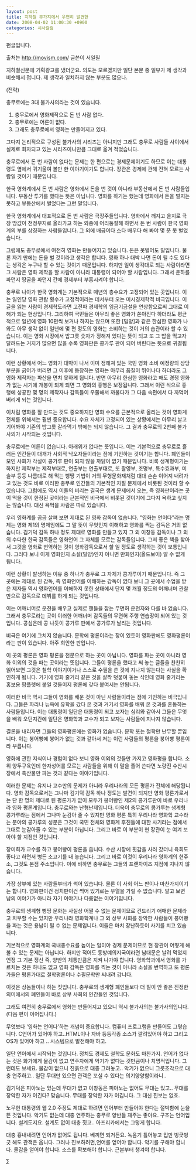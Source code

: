 ```yaml
---
layout: post
title: 지하철 무가지에서 우연히 발견한
date: 2008-04-02 11:00:30 +0900
categories: 시사칼럼
---
```

펀글입니다. 

출처는 <http://movism.com/> 글쓴이 서일필 

지하철신문에 기획광고를 냈더군요. 의도는 모르겠지만 일단 본문 중 일부가 제 생각과 비슷해서 펍니다. 제 생각과 일치하지 않는 부분도 많으나.

(전략)

충무로에는 3대 불가사의라는 것이 있습니다.  
  
1. 충무로에서 영화제작으로 돈 번 사람 없다.  
2. 충무로에는 어른이 없다.  
3. 그래도 충무로에서 영화는 만들어지고 있다.  
  
그다지 논리적으로 구성된 불가사의 시리즈는 아니지만 그래도 충무로 사람들 사이에서 실제로 회자되고 있는 시리즈이니만큼 그대로 옮겨 적었습니다.  
  
충무로에서 돈 번 사람이 없다는 문제는 한 편으로는 경제문제이기도 하므로 이는 대통령도 옆에서 귀기울여 볼만 한 이야기이기도 합니다. 장관은 경제에 관해 전혀 모르는 사람일 것이기 때문입니다.  
  
한국 영화계에서 돈 번 사람은 영화에서 돈을 번 것이 아니라 부동산에서 돈 번 사람들입니다. 부동산 투기를 했다는 뜻은 아닙니다. 영화를 하기는 했는데 영화에서 돈을 벌지는 못하고 부동산에서 벌었다는 그런 말입니다.  
  
한국 영화계에서 대표적으로 돈 번 사람은 극장주들입니다. 영화에서 깨지고 을지로 극장 땅값이 천정부지로 올라가고 하는 와중에 어리둥절해 하면서 돈 번 사람이 한국 영화계의 부를 상징하는 사람들입니다. 그 외에 배급이다 스타 배우다 해 봐야 몇 푼 못 벌었습니다.  
  
그럼에도 충무로에서 여전히 영화는 만들어지고 있습니다. 돈은 못벌어도 말입니다. 물론 자기 딴에는 돈을 벌 것이라고 생각은 합니다. 영화 하나 대박 나면 돈이 될 수도 있다는 생각은 누구나 할 수 있는 것이기 때문입니다. 하지만 일이 생각대로 되는 사람이라면 그 사람은 영화 제작을 할 사람이 아니라 대통령이 되어야 할 사람입니다. 그래서 운하를 파던지 땅굴을 파던지 간에 경제부터 부흥시켜야 합니다.  
  
충무로 나아가 한국 영화계는 기본적으로 매년의 총수요가 고정되어 있는 곳입니다. 이는 일인당 영화 관람 횟수가 고정적이라는 데서부터 오는 미시경제학적 비극입니다. 이 글을 읽는 사람이 경제학도라면 고전파 경제학의 임금기금설을 연상함으로써 그대로 이해가 되는 현상입니다. 그리하여 국민들은 아무리 좋은 영화가 쏟아진다 하더라도 평균적으로 일년에 영화 10편씩 보거나 하지는 않으며 또한 [밀양]과 같은 한심한 영화가 나와도 아무 생각 없이 일년에 몇 편 정도의 영화는 소비하는 것이 거의 습관이라 할 수 있습니다. 이는 영화 시장에서 밥그릇 숫자가 정해져 있다는 뜻이 되고 또 그 밥을 먹고자 달려드는 거지가 많으면 많을 수록 영화판은 콩가루 판이 되어 버린다는 뜻으로 귀결됩니다.  
  
이런 상황에서 어느 영화가 대박이 나서 이미 정해져 있는 국민 영화 소비 예정량의 상당 부분을 긁어가 버리면 그 이후에 등장하는 영화는 아무리 품질이 뛰어나다 하더라도 그 영화 제작자는 파산을 면치 못하게 됩니다. 반면 아무리 한심한 영화라고 해도 경쟁 영화가 없는 시기에 개봉이 되게 되면 그 영화의 흥행은 보장됩니다. 그래서 이런 식으로 흥행에 성공한 몇 명의 제작자나 감독들이 우쭐해서 까불다가 그 다음 속편에서 다 까먹어버리게 되는 것입니다.  
  
이처럼 영화를 잘 만드는 것도 중요하지만 영화 수요를 근본적으로 올리는 것이 영화계 전체를 위해서는 훨씬 중요합니다. 수요 자체가 고정되어 있는 상황에서는 아무리 날고 기어봐야 기존의 밥그릇 갈라먹기 밖에는 되지 않습니다. 그 결과 충무로의 2번째 불가사의가 시작되는 것입니다.  
  
충무로에는 어른이 없습니다. 아래위가 없다는 뜻입니다. 이는 기본적으로 충무로로 흘러든 인간들이 대개가 사회적 낙오자들이라는 점에 기인하는 것이기는 합니다. 폐인들이 모인 사회가 각설이 콩가루 판이 되지 않을 까닭이 없기 때문입니다. 비록 생계형이기는 하지만 제작부는 제작부대로, 연출부는 연출부대로, 또 촬영부, 조명부, 특수효과부, 미술부 등등 나름대로 해 먹는 삥땅 기법이 거의 무형문화재처럼 대대 손손 이어져 내려가고 있는 것도 바로 이러한 충무로 인간들의 기본적인 자질 문제에서 비롯된 것이라 할 수 있습니다. 그럼에도 역시 이들의 비리는 결국은 생계 문제에서 오는, 즉 영화판이라는 곳이 먹을 것이 한정된 곳이라는 근본적인 비극에서 비롯된 것이기에 그다지 욕하고 싶지는 않습니다. 대신 욕먹을 사람은 따로 있습니다.  
  
우리 영화계를 곰곰 살펴 보면 제대로 된 영화 감독이 없습니다. "영화는 언어다"라는 명제는 영화 제1의 명제임에도 그 말 뜻이 무엇인지 이해하고 영화를 찍는 감독은 거의 없습니다. 김기덕 감독 하나 정도 제대로 영화를 만들고 있지 그 외 이창동 감독이나 그 외의 수다한 한국 감독들은 영화언어 그 자체를 모르는 감독들입니다. 그저 좋은 책을 찾아서 그것을 영화로 번역하는 것이 영화감독으로서 할 일 정도로 생각하는 것이 보통입니다. 그러다 보니 이게 영화인지 소설(밀양)인지 아니면 만화인지(올드보이) 알 수 없게 됩니다.  
  
이런 상황이 발생하는 이유 중 하나가 충무로 그 자체가 콩가루이기 때문입니다. 즉 그 곳에는 제대로 된 감독, 즉 영화언어를 이해하는 감독이 없다 보니 그 곳에서 수업을 받은 제자들 역시 영화언어를 이해하지 못한 상태에서 단지 몇 개월 정도의 어깨너머 관찰만으로 감독으로 데뷔를 하게 되는 것입니다.  
  
이는 어깨너머로 운전을 배우고 실제로 핸들을 잡는 무면허 운전자와 다를 바 없습니다. 그래서 충무로라는 곳이 이러한 어깨너머 감독들의 무면허 주행 연습장이 되어 있는 것입니다. 콩심은데 콩 나듯이 콩가루 판에서 콩가루가 날리는 것입니다.  
  
비극은 여기에 그치지 않습니다. 문학에 평론이라는 장이 있듯이 영화판에도 영화평론이라는 판이 있습니다. 아주 희안한 판입니다.  
  
이 곳의 평론은 영화 평론을 전문으로 하는 곳이 아닙니다. 영화를 파는 곳이 아니라 영화 이외의 것을 파는 곳이라는 뜻입니다. 그들이 평론을 했다고 써 놓는 글들을 찬찬히 읽어보면 그것은 철학 이야기이거나 스스로 수필을 쓴 것에 지나지 않는다는 사실을 확인하게 됩니다. 거기에 영화 줄거리 같은 것을 살짝 덧붙여 놓는 식인데 영화 줄거리는 홍보용 팜플렛에 붙일 것들이지 평론에 갖다 붙여서는 안됩니다.  
  
이러한 비극 역시 그들이 영화를 배운 것이 아닌 사람들이라는 점에 기인하는 비극입니다. 그들은 파리나 뉴욕에 유학을 갔다 온 것과 거기서 영화를 배워 온 것과를 혼동하는 사람들입니다. 이는 대통령이 일단은 대통령이 되고 보자는 심리와 같아서 그들은 무엇을 배워 오던지간에 일단은 영화학과 교수가 되고 보자는 사람들에 지나지 않습니다.  
  
결론을 내리자면 그들의 영화평론에는 영화가 없습니다. 문학 또는 철학만 난무할 뿐입니다. 이는 붕어빵에 붕어가 없는 것과 같아서 저는 이런 사람들의 평론을 붕어빵 평론이라 부릅니다.  
  
영화에 관한 지식이나 경험이 없다 보니 영화 이외의 것들만 가지고 영화평을 합니다. 소위 양두구육인데 한자성어를 모르는 사람들을 위해 이 말을 풀어 쓴다면 노량진 수산시장에서 축산물만 파는 것과 같다는 이야기입니다.  
  
이러한 문제는 유지나 교수만의 문제가 아니라 우리나라의 모든 평론가 전체에 해당됩니다. 영화 감독으로서는 그나마 김기덕 감독 하나 정도는 발견이 되지만 영화 평론가로서는 단 한 명의 제대로 된 평론가가 없이 모두가 붕어빵인 제2의 콩가루판이 바로 우리나라 영화 평론계입니다. 충무로와는 난형난제입니다. 더욱이 충무로의 콩가루는 생계형 콩가루라는 점에서 그나마 눈감아 줄 수 있지만 영화 평론 특히 우리나라 영화학 교수라는 분야의 콩가루의 성분은 그것이 국민 전체와 영화계 후진들에 대한 사기라는 점에서 그대로 눈감아줄 수 있는 부분이 아닙니다. 그리고 바로 이 부분이 현 장관이 눈 여겨 보아야 할 지점인 것입니다.  
  
장미희가 교수를 하고 붕어빵이 평론을 씁니다. 수산 시장에 횟감을 사러 갔더니 육회도 좋다고 하면서 병든 소고기를 내 놓습니다. 그리고 바로 이것이 우리나라 영화계의 현주소, 그것도 본점 주소입니다. 이에 비하면 충무로는 그들의 프랜차이즈 지점에 지나지 않습니다.  
  
가장 상부에 있는 사람들부터가 썩어 있습니다. 물론 이 사회 어느 판이나 마찬가지이기는 합니다. 영화판이건 정치판이건 썩어 있기로는 우열을 가릴 수 없습니다. 알고 보면 남의 이야기가 아니라 자기 이야기나 다름없는 이야기입니다.  
  
충무로의 생계형 삥땅 문화는 사실상 어쩔 수 없는 문제이므로 건드리기 애매한 문제라고 치부할 수는 있지만 우리나라 영화학계나 그 외 상부 사회를 장악한 사람들이 붕어빵을 파는 것은 용납이 될 수 없는 문제입니다. 이들은 마치 장난하듯이 사기를 치고 있습니다.  
  
기본적으로 영화계의 국내총수요를 높이는 일이야 경제 문제이므로 현 장관이 어떻게 해 볼 수 있는 문제는 아닙니다. 하지만 적어도 동방예의지국이라면 남대문은 날려 먹었지언정 그 기본 정신 즉, 양반의 체통만큼은 지켜 나가야 합니다. 영화학과에서 영화를 가르치는 것은 하나도 없고 영화 감독은 영화를 찍는 것이 아니라 소설을 번역하고 또 평론가들은 평론가대로 철학평론이나 수필문학만 써내려 갑니다.  
  
이것은 상놈들이나 하는 짓입니다. 충무로의 생계형 폐인들보다 더 질이 안 좋은 진정한 의미에서의 폐인들이 바로 상부 사회의 인간들인 것입니다.  
  
그래도 여전히 충무로에서 영화는 만들어지고 있으니 역시 불가사의는 불가사의입니다. (다음 편이 이어집니다.)  
  


무엇보다 '영화는 언어다'하는 개념이 중요합니다. 컴퓨터 프로그램을 만들어도 그렇습니다. C언어가 있어야 하고..HTML이나 자바 등등각종 소스가 깔려있어야 하고 그리고 OS가 있어야 하고 .. 시스템으로 발전해야 하고.

일단 언어에서 시작되는 것입니다. 정치도 경제도 철학도 문화도 마찬가지. 언어가 없다는 것은 화가에게 물감이 없고 연주자에게 악기가 없다는 것만큼이나 치명적입니다. 그런데도 보세요. 물감이 없으니 진흙으로 대충 그려놓고.. 악기가 없으니 그릇조각으로 대충 연주하고.. 일단 무대만 있으면 관객은 꼬실 수 있다는 의기양양함이라니..

김기덕은 피아노는 있는데 무대가 없고 이창동은 피아노는 없어도 무대는 있고.. 무대를 장악한 자가 이긴다? 맞습니다. 무대를 장악한 자가 이깁니다. 그 대신 진보는 없죠.

노무현 대통령의 웹 2.0 주장도 제대로 하려면 언어부터 만들어야 한다는 절박함에 눈을 뜬 것입니다. 악기도 없는데 대충 연주하는 충무로 양반들 재주는 좋아요. 구조는 언어입니다. 설계도지요. 설계도 없이 대충 짓고.. 아프리카에서는 그렇게 합니다. 

대충 흉내내려면 언어가 없어도 됩니다. 베끼면 되거든요. 녹음기 틀어놓고 입만 벙긋벙긋 해도 관객은 옵니다. 그러나 진보하려면,언어를 얻어야 합니다. 악기를 구해야 합니다. 물감을 얻어야 합니다. 소스를 확보해야 합니다. 근본부터 챙겨야 합니다. 





∑